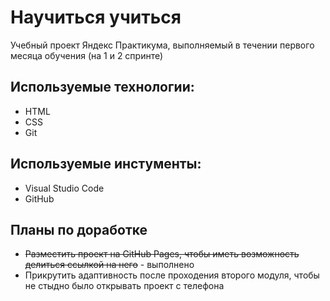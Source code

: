 # Научиться учиться

Учебный проект Яндекс Практикума, выполняемый в течении первого месяца обучения (на 1 и 2 спринте)

## Используемые технологии:
* HTML
* CSS
* Git

## Используемые инстументы:
* Visual Studio Code
* GitHub

## Планы по доработке
* ~~Разместить проект на GitHub Pages, чтобы иметь возможность делиться ссылкой на него~~ - выполнено
* Прикрутить адаптивность после проходения второго модуля, чтобы не стыдно было открывать проект с телефона